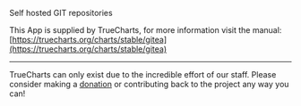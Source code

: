 Self hosted GIT repositories

This App is supplied by TrueCharts, for more information visit the manual: [https://truecharts.org/charts/stable/gitea](https://truecharts.org/charts/stable/gitea)

---

TrueCharts can only exist due to the incredible effort of our staff.
Please consider making a [donation](https://truecharts.org/sponsor) or contributing back to the project any way you can!
